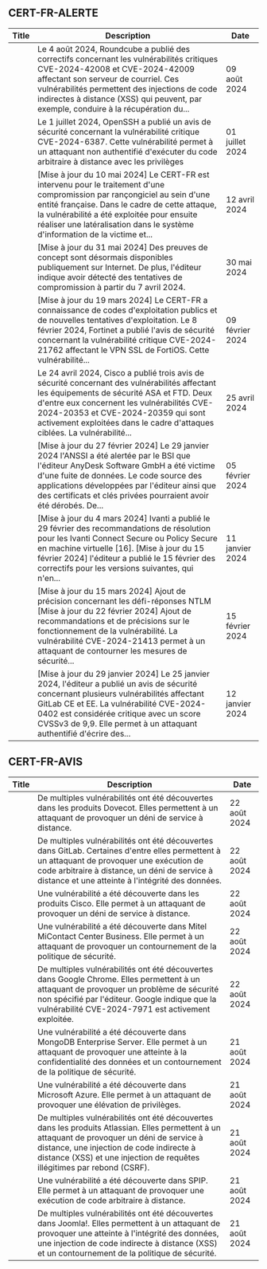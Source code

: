 
## CERT-FR-ALERTE
|Title|Description|Date|
|---|---|---|
| [](https://www.cert.ssi.gouv.fr/alerte/CERTFR-2024-ALE-010/) | Le 4 août 2024, Roundcube a publié des correctifs concernant les vulnérabilités critiques CVE-2024-42008 et CVE-2024-42009 affectant son serveur de courriel. Ces vulnérabilités permettent des injections de code indirectes à distance (XSS) qui peuvent, par exemple, conduire à la récupération du... | 09 août 2024 |
| [](https://www.cert.ssi.gouv.fr/alerte/CERTFR-2024-ALE-009/) | Le 1 juillet 2024, OpenSSH a publié un avis de sécurité concernant la vulnérabilité critique CVE-2024-6387. Cette vulnérabilité permet à un attaquant non authentifié d'exécuter du code arbitraire à distance avec les privilèges  | 01 juillet 2024 |
| [](https://www.cert.ssi.gouv.fr/alerte/CERTFR-2024-ALE-006/) | [Mise à jour du 10 mai 2024] Le CERT-FR est intervenu pour le traitement d'une compromission par rançongiciel au sein d'une entité française. Dans le cadre de cette attaque, la vulnérabilité a été exploitée pour ensuite réaliser une latéralisation dans le système d'information de la victime et... | 12 avril 2024 |
| [](https://www.cert.ssi.gouv.fr/alerte/CERTFR-2024-ALE-008/) | [Mise à jour du 31 mai 2024] Des preuves de concept sont désormais disponibles publiquement sur Internet. De plus, l'éditeur indique avoir détecté des tentatives de compromission à partir du 7 avril 2024.  | 30 mai 2024 |
| [](https://www.cert.ssi.gouv.fr/alerte/CERTFR-2024-ALE-004/) | [Mise à jour du 19 mars 2024] Le CERT-FR a connaissance de codes d'exploitation publics et de nouvelles tentatives d'exploitation. Le 8 février 2024, Fortinet a publié l'avis de sécurité concernant la vulnérabilité critique CVE-2024-21762 affectant le VPN SSL de FortiOS. Cette vulnérabilité... | 09 février 2024 |
| [](https://www.cert.ssi.gouv.fr/alerte/CERTFR-2024-ALE-007/) | Le 24 avril 2024, Cisco a publié trois avis de sécurité concernant des vulnérabilités affectant les équipements de sécurité ASA et FTD. Deux d'entre eux concernent les vulnérabilités CVE-2024-20353 et CVE-2024-20359 qui sont activement exploitées dans le cadre d'attaques ciblées. La vulnérabilité... | 25 avril 2024 |
| [](https://www.cert.ssi.gouv.fr/alerte/CERTFR-2024-ALE-003/) | [Mise à jour du 27 février 2024] Le 29 janvier 2024 l'ANSSI a été alertée par le BSI que l'éditeur AnyDesk Software GmbH a été victime d'une fuite de données. Le code source des applications développées par l'éditeur ainsi que des certificats et clés privées pourraient avoir été dérobés. De... | 05 février 2024 |
| [](https://www.cert.ssi.gouv.fr/alerte/CERTFR-2024-ALE-001/) | [Mise à jour du 4 mars 2024] Ivanti a publié le 29 février des recommandations de résolution pour les Ivanti Connect Secure ou Policy Secure en machine virtuelle [16]. [Mise à jour du 15 février 2024] l'éditeur a publié le 15 février des correctifs pour les versions suivantes, qui n'en... | 11 janvier 2024 |
| [](https://www.cert.ssi.gouv.fr/alerte/CERTFR-2024-ALE-005/) | [Mise à jour du 15 mars 2024] Ajout de précision concernant les défi-réponses NTLM [Mise à jour du 22 février 2024] Ajout de recommandations et de précisions sur le fonctionnement de la vulnérabilité. La vulnérabilité CVE-2024-21413 permet à un attaquant de contourner les mesures de sécurité... | 15 février 2024 |
| [](https://www.cert.ssi.gouv.fr/alerte/CERTFR-2024-ALE-002/) | [Mise à jour du 29 janvier 2024] Le 25 janvier 2024, l'éditeur a publié un avis de sécurité concernant plusieurs vulnérabilités affectant GitLab CE et EE. La vulnérabilité CVE-2024-0402 est considérée critique avec un score CVSSv3 de 9,9. Elle permet à un attaquant authentifié d'écrire des... | 12 janvier 2024 |
## CERT-FR-AVIS
|Title|Description|Date|
|---|---|---|
| [](https://www.cert.ssi.gouv.fr/avis/CERTFR-2024-AVI-0710/) | De multiples vulnérabilités ont été découvertes dans les produits Dovecot. Elles permettent à un attaquant de provoquer un déni de service à distance. | 22 août 2024 |
| [](https://www.cert.ssi.gouv.fr/avis/CERTFR-2024-AVI-0709/) | De multiples vulnérabilités ont été découvertes dans GitLab. Certaines d'entre elles permettent à un attaquant de provoquer une exécution de code arbitraire à distance, un déni de service à distance et une atteinte à l'intégrité des données. | 22 août 2024 |
| [](https://www.cert.ssi.gouv.fr/avis/CERTFR-2024-AVI-0708/) | Une vulnérabilité a été découverte dans les produits Cisco. Elle permet à un attaquant de provoquer un déni de service à distance. | 22 août 2024 |
| [](https://www.cert.ssi.gouv.fr/avis/CERTFR-2024-AVI-0707/) | Une vulnérabilité a été découverte dans Mitel MiContact Center Business. Elle permet à un attaquant de provoquer un contournement de la politique de sécurité. | 22 août 2024 |
| [](https://www.cert.ssi.gouv.fr/avis/CERTFR-2024-AVI-0706/) | De multiples vulnérabilités ont été découvertes dans Google Chrome. Elles permettent à un attaquant de provoquer un problème de sécurité non spécifié par l'éditeur. Google indique que la vulnérabilité CVE-2024-7971 est activement exploitée. | 22 août 2024 |
| [](https://www.cert.ssi.gouv.fr/avis/CERTFR-2024-AVI-0705/) | Une vulnérabilité a été découverte dans MongoDB Enterprise Server. Elle permet à un attaquant de provoquer une atteinte à la confidentialité des données et un contournement de la politique de sécurité. | 21 août 2024 |
| [](https://www.cert.ssi.gouv.fr/avis/CERTFR-2024-AVI-0704/) | Une vulnérabilité a été découverte dans Microsoft Azure. Elle permet à un attaquant de provoquer une élévation de privilèges. | 21 août 2024 |
| [](https://www.cert.ssi.gouv.fr/avis/CERTFR-2024-AVI-0703/) | De multiples vulnérabilités ont été découvertes dans les produits Atlassian. Elles permettent à un attaquant de provoquer un déni de service à distance, une injection de code indirecte à distance (XSS) et une injection de requêtes illégitimes par rebond (CSRF). | 21 août 2024 |
| [](https://www.cert.ssi.gouv.fr/avis/CERTFR-2024-AVI-0702/) | Une vulnérabilité a été découverte dans SPIP. Elle permet à un attaquant de provoquer une exécution de code arbitraire à distance. | 21 août 2024 |
| [](https://www.cert.ssi.gouv.fr/avis/CERTFR-2024-AVI-0701/) | De multiples vulnérabilités ont été découvertes dans Joomla!. Elles permettent à un attaquant de provoquer une atteinte à l'intégrité des données, une injection de code indirecte à distance (XSS) et un contournement de la politique de sécurité. | 21 août 2024 |
